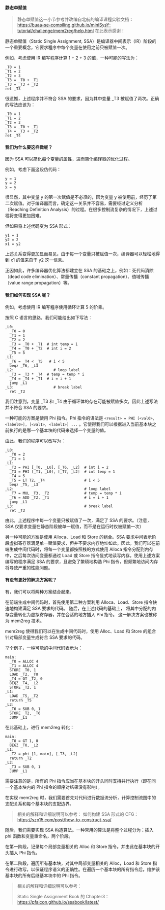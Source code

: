 
#### 静态单赋值

> 静态单赋值这一小节参考并改编自北航的编译课程实验文档：
> https://buaa-se-compiling.github.io/miniSysY-tutorial/challenge/mem2reg/help.html
> 在此表示感谢！

静态单赋值（Static Single Assignment, SSA）是编译器中间表示（IR）阶段的一个重要概念，它要求程序中每个变量在使用之前只被赋值一次。

例如，考虑使用 IR 编写程序计算 1 + 2 + 3 的值，一种可能的写法为：

```assembly
_T0 = 1
_T1 = 2
_T2 = 3
_T3 = _T0 + _T1
_T3 = _T3 + _T2
ret _T3
```
很遗憾，上述程序并不符合 SSA 的要求，因为其中变量 _T3 被赋值了两次。正确的写法应该为：
```assembly
_T0 = 1
_T1 = 2
_T2 = 3
_T3 = _T0 + _T1
_T4 = _T3 + _T2
ret _T4
```
#### 我们为什么要这样做呢？

因为 SSA 可以简化每个变量的属性，进而简化编译器的优化过程。

例如，考虑下面这段伪代码：

```assembly
y = 1
y = 2
x = y
```
很显然，其中变量 y 的第一次赋值是不必须的，因为变量 y 被使用前，经历了第二次赋值。对于编译器而言，确定这一关系并不容易，需要经过定义分析（Reaching Definition Analysis）的过程。在很多控制流复杂的情况下，上述过程将变得更加困难。

但如果将上述代码变为 SSA 形式：

```assembly
y1 = 1
y2 = 2
x1 = y2
```
上述关系变得更加显而易见，由于每一个变量只被赋值一次，编译器可以轻松地得到 x1 的值来自于 y2 这一信息。

正因如此，许多编译器优化算法都建立在 SSA 的基础之上，例如：死代码消除（dead code elimination）、常量传播（constant propagation）、值域传播（value range propagation）等。

#### 我们如何实现 SSA 呢？

例如，考虑使用 IR 编写程序使用循环计算 5 的阶乘。

按照 C 语言的思路，我们可能给出如下写法：

```assembly
_L0:
  _T0 = 0
  _T1 = 1
  _T2 = 2
  _T3 = _T0 + _T1  # int temp = 1
  _T4 = _T0 + _T2  # int i = 2
  _T5 = 5
_L1:
  _T6 = _T4 < _T5   # i < 5
  beqz _T6, _L3
_L2:                  # loop label
  _T3 = _T3 * _T4  # temp = temp * i
  _T4 = _T4 + _T1  # i = i + 1
  jump _L1
_L3:                  # break label
  ret _T3
```
我们注意到，变量 _T3 和 _T4 由于循环体的存在可能被赋值多次，因此上述写法并不符合 SSA 的要求。

一种可能的方案是使用 Phi 指令。Phi 指令的语法是 `<result> = PHI [<val0>, <label0>], [<val1>, <label1>] ...` 。它使得我们可以根据进入当前基本块之前执行的是哪一个基本块的代码来选择一个变量的值。

由此，我们的程序可以改写为：

```assembly
_L0:
  _T0 = 2
  _T1 = 1
_L1:
  _T2 = PHI [_T0, _L0], [_T6, _L2]  # int i = 2
  _T3 = PHI [_T1, _L0], [_T7, _L2]  # int temp = 1
  _T4 = 5
  _T5 = LT T2, _T4                  # i < 5
  beqz _T5, _L3
_L2:                                # loop label
  _T7 = MUL _T3, _T2                # temp = temp * i
  _T6 = ADD _T2, _T1                # i = i + 1
  jump _L1
_L3:                                # break label
  ret _T3
```
由此，上述程序中每一个变量只被赋值了一次，满足了 SSA 的要求。（注意，SSA 仅要求变量在静态阶段被单一赋值，而不是在运行时仅被赋值一次）

另一种可能的方案是使用 Alloca、Load 和 Store 的组合。SSA 要求中间表示阶段虚拟寄存器满足单一赋值要求，但并不要求内存地址如此。因此，我们可以在前端生成中间代码时，将每一个变量都按照栈的方式使用 Alloca 指令分配到内存中，之后每次访问变量都通过 Load 或 Store 指令显式地读写内存。使用上述方案编写的程序满足 SSA 的要求，且避免了繁琐地构造 Phi 指令，但频繁地访问内存将导致严重的性能问题。

#### 有没有更好的解决方案呢？

有，我们可以将两种方案结合起来。

在前端生成中间代码时，首先使用第二种方案利用 Alloca、Load、Store 指令快速地构建满足 SSA 要求的代码。
随后，在上述代码的基础上， 将其中分配的内存变量转化为虚拟寄存器，并在合适的地方插入 Phi 指令。
这一解决方案也被称为 mem2reg 技术。

mem2reg 使得我们可以在生成中间代码时，使用 Alloc、Load 和 Store 的组合针对局部变量生成符合 SSA 要求的代码。

举个例子，一种可能的中间代码表示为：

```assembly
main:
  _T0 = ALLOC 4
  _T1 = ALLOC 4
  STORE _T0, 1
  LOAD _T2, _T0
  _T4 = GT _T2, 0
  BEQZ _T4, _L2
  STORE _T2, 1
_L1:
  LOAD _T5, _T2
  return _T5
_L2:
  _T6 = SUB 0, 1
  STORE _T2, _T6
  JUMP _L1
```

在此基础上，进行 mem2reg 转化：

```assembly
main:
  _T0 = GT 1, 0
  BEGZ _T0, _L2
_L1:
  _T2 = phi [1, main], [_T3, _L2]
  return _T2
_L2:
  _T3 = SUB 0, 1
  JUMP _L1
```

需要注意的是，所有的 Phi 指令应当在基本块的开头同时支持并行执行（即在同一个基本块内的 Phi 指令的顺序对结果没有影响）。

在实现 mem2reg 时，我们需要首先对代码进行数据流分析，计算控制流图中的支配关系和每个基本块的支配边界。

> 相关的解释和详细说明可以参考：
> 如何构建 SSA 形式的 CFG：https://szp15.com/post/how-to-construct-ssa/

随后，我们需要实现 SSA 构造算法。一种常用的算法是将整个过程分为：插入 phi 函数和变量重命名，两个阶段。

在第一阶段，记录每个局部变量相关的 Alloc 和 Store 指令，并由此在基本块的开头插入 Phi 指令。

在第二阶段，遍历所有基本块，对其中局部变量相关的 Alloc，Load 和 Store 指令进行改写，以保证程序语义的正确性。在遍历一个基本块的所有指令后，维护该基本块的所有后继基本块中的 Phi 指令。

> 相关的解释和详细说明可以参考：
>
> Static Single Assignment Book 的 Chapter3：https://pfalcon.github.io/ssabook/latest/
